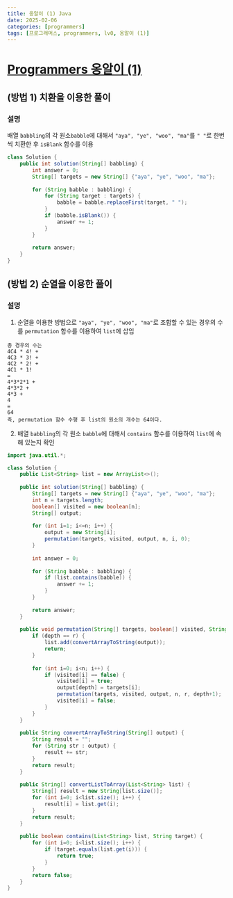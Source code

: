 ```yaml
---
title: 옹알이 (1) Java
date: 2025-02-06
categories: [programmers]
tags: [프로그래머스, programmers, lv0, 옹알이 (1)]    
---
```


# [Programmers 옹알이 (1)](https://school.programmers.co.kr/learn/courses/30/lessons/120956)
## (방법 1) 치환을 이용한 풀이 
### 설명
배열 <code>babbling</code>의 각 원소<code>babble</code>에 대해서
<code>"aya", "ye", "woo", "ma"</code>를 <code>" "</code>로 한번씩 치환한 후 
<code>isBlank</code> 함수를 이용
```java
class Solution {
    public int solution(String[] babbling) {
        int answer = 0;
        String[] targets = new String[] {"aya", "ye", "woo", "ma"};
        
        for (String babble : babbling) {
            for (String target : targets) {
                babble = babble.replaceFirst(target, " ");
            }
            if (babble.isBlank()) {
                answer += 1;
            }
        }
        
        return answer;
    }
}
```
## (방법 2) 순열을 이용한 풀이 
### 설명
1. 순열을 이용한 방법으로 <code>"aya", "ye", "woo", "ma"</code>로 조합할 수 있는 경우의 수를 <code>permutation</code> 함수를 이용하여 <code>list</code>에 삽입
```
총 경우의 수는
4C4 * 4! +
4C3 * 3! +
4C2 * 2! +
4C1 * 1!
= 
4*3*2*1 +
4*3*2 +
4*3 +
4
=
64
즉, permutation 함수 수행 후 list의 원소의 개수는 64이다.
```

2. 배열 <code>babbling</code>의 각 원소 <code>babble</code>에 대해서 <code>contains</code> 함수를 이용하여 <code>list</code>에 속해 있는지 확인 
```java
import java.util.*;

class Solution {
    public List<String> list = new ArrayList<>();
    
    public int solution(String[] babbling) {
        String[] targets = new String[] {"aya", "ye", "woo", "ma"};
        int n = targets.length;
        boolean[] visited = new boolean[n];
        String[] output;
        
        for (int i=1; i<=n; i++) {
            output = new String[i];
            permutation(targets, visited, output, n, i, 0);
        }
                
        int answer = 0;
        
        for (String babble : babbling) {
            if (list.contains(babble)) {
                answer += 1;
            }
        }
        
        return answer; 
    }
    
    public void permutation(String[] targets, boolean[] visited, String[] output, int n, int r, int depth) {
        if (depth == r) {
            list.add(convertArrayToString(output));
            return;
        }
        
        for (int i=0; i<n; i++) {
            if (visited[i] == false) {
                visited[i] = true;
                output[depth] = targets[i];
                permutation(targets, visited, output, n, r, depth+1);
                visited[i] = false;
            }
        }
    }
    
    public String convertArrayToString(String[] output) {
        String result = ""; 
        for (String str : output) {
            result += str;
        }
        return result;
    }
    
    public String[] convertListToArray(List<String> list) {
        String[] result = new String[list.size()];
        for (int i=0; i<list.size(); i++) {
            result[i] = list.get(i);
        }
        return result;
    }
    
    public boolean contains(List<String> list, String target) {
        for (int i=0; i<list.size(); i++) {
            if (target.equals(list.get(i))) {
                return true;
            }
        }
        return false;
    }
}
```
